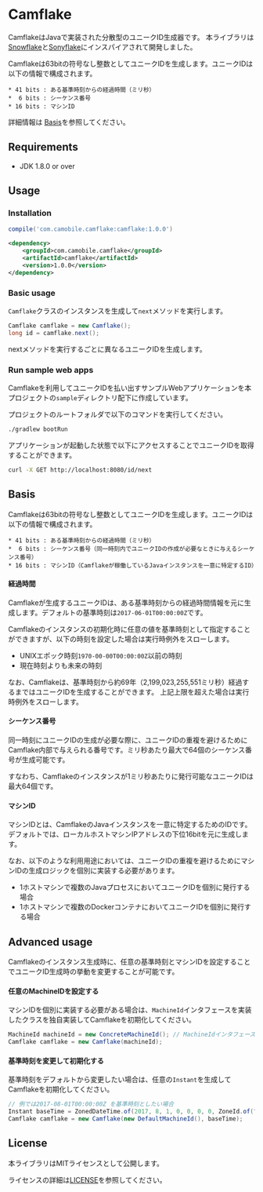 Camflake
===

CamflakeはJavaで実装された分散型のユニークID生成器です。
本ライブラリは[Snowflake](https://github.com/twitter/snowflake)と[Sonyflake](https://github.com/sony/sonyflake)にインスパイアされて開発しました。

Camflakeは63bitの符号なし整数としてユニークIDを生成します。ユニークIDは以下の情報で構成されます。

```
* 41 bits : ある基準時刻からの経過時間（ミリ秒）
*  6 bits : シーケンス番号
* 16 bits : マシンID
```

詳細情報は [Basis](#basis)を参照してください。


## Requirements

* JDK 1.8.0 or over


## Usage
### Installation

```gradle
compile('com.camobile.camflake:camflake:1.0.0')
```

```xml
<dependency>
    <groupId>com.camobile.camflake</groupId>
    <artifactId>camflake</artifactId>
    <version>1.0.0</version>
</dependency>
```


### Basic usage

`Camflake`クラスのインスタンスを生成して`next`メソッドを実行します。

```java
Camflake camflake = new Camflake();
long id = camflake.next();
```

nextメソッドを実行するごとに異なるユニークIDを生成します。


### Run sample web apps

Camflakeを利用してユニークIDを払い出すサンプルWebアプリケーションを本プロジェクトの`sample`ディレクトリ配下に作成しています。

プロジェクトのルートフォルダで以下のコマンドを実行してください。

```bash
./gradlew bootRun
```

アプリケーションが起動した状態で以下にアクセスすることでユニークIDを取得することができます。

```bash
curl -X GET http://localhost:8080/id/next
```


## Basis

Camflakeは63bitの符号なし整数としてユニークIDを生成します。ユニークIDは以下の情報で構成されます。

```
* 41 bits : ある基準時刻からの経過時間（ミリ秒）
*  6 bits : シーケンス番号（同一時刻内でユニークIDの作成が必要なときに与えるシーケンス番号）
* 16 bits : マシンID（Camflakeが稼働しているJavaインスタンスを一意に特定するID）
```

#### 経過時間
Camflakeが生成するユニークIDは、ある基準時刻からの経過時間情報を元に生成します。デフォルトの基準時刻は`2017-06-01T00:00:00Z`です。

Camflakeのインスタンスの初期化時に任意の値を基準時刻として指定することができますが、以下の時刻を設定した場合は実行時例外をスローします。
* UNIXエポック時刻`1970-00-00T00:00:00Z`以前の時刻
* 現在時刻よりも未来の時刻

なお、Camflakeは、基準時刻から約69年（2,199,023,255,551ミリ秒）経過するまではユニークIDを生成することができます。
上記上限を超えた場合は実行時例外をスローします。


#### シーケンス番号
同一時刻にユニークIDの生成が必要な際に、ユニークIDの重複を避けるためにCamflake内部で与えられる番号です。ミリ秒あたり最大で64個のシーケンス番号が生成可能です。

すなわち、Camflakeのインスタンスが1ミリ秒あたりに発行可能なユニークIDは最大64個です。


#### マシンID

マシンIDとは、CamflakeのJavaインスタンスを一意に特定するためのIDです。デフォルトでは、ローカルホストマシンIPアドレスの下位16bitを元に生成します。

なお、以下のような利用用途においては、ユニークIDの重複を避けるためにマシンIDの生成ロジックを個別に実装する必要があります。
* 1ホストマシンで複数のJavaプロセスにおいてユニークIDを個別に発行する場合
* 1ホストマシンで複数のDockerコンテナにおいてユニークIDを個別に発行する場合


## Advanced usage

Camflakeのインスタンス生成時に、任意の基準時刻とマシンIDを設定することでユニークID生成時の挙動を変更することが可能です。

#### 任意のMachineIDを設定する

マシンIDを個別に実装する必要がある場合は、`MachineId`インタフェースを実装したクラスを独自実装してCamflakeを初期化してください。

```java
MachineId machineId = new ConcreteMachineId(); // MachineIdインタフェースを実装したクラス
Camflake camflake = new Camflake(machineId);
```

#### 基準時刻を変更して初期化する

基準時刻をデフォルトから変更したい場合は、任意の`Instant`を生成してCamflakeを初期化してください。

```java
// 例では2017-08-01T00:00:00Z を基準時刻としたい場合
Instant baseTime = ZonedDateTime.of(2017, 8, 1, 0, 0, 0, 0, ZoneId.of("UTC")).toInstant());
Camflake camflake = new Camflake(new DefaultMachineId(), baseTime);
```


## License

本ライブラリはMITライセンスとして公開します。

ライセンスの詳細は[LICENSE](LICENSE.txt)を参照してください。
